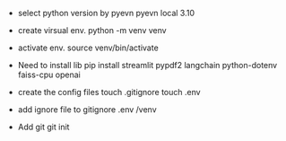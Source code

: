 * select python version by pyevn 
pyevn local 3.10

* create virsual env.
python -m venv venv 

* activate env. 
source venv/bin/activate 

* Need to install lib
pip install streamlit pypdf2 langchain python-dotenv faiss-cpu openai

* create the config files
touch .gitignore
touch .env

* add ignore file to gitignore 
.env
/venv

* Add git 
git init 


